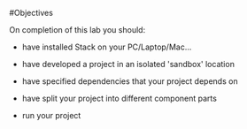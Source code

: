 #Objectives

On completion of this lab you should:

- have installed Stack on your PC/Laptop/Mac... 

- have developed a project in an isolated 'sandbox' location

- have specified dependencies that your project depends on 

- have split your project into different component parts 

- run your project



